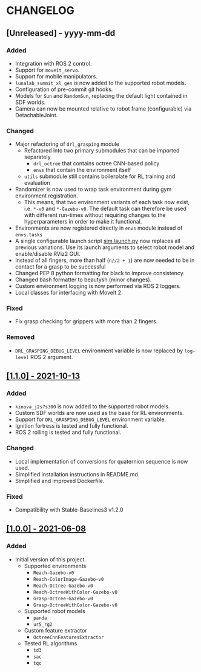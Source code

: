 # CHANGELOG

## \[Unreleased\] - yyyy-mm-dd

### Added

- Integration with ROS 2 control.
- Support for `moveit_servo`.
- Support for mobile manipulators.
- `lunalab_summit_xl_gen` is now added to the supported robot models.
- Configuration of pre-commit git hooks.
- Models for `Sun` and `RandomSun`, replacing the default light contained in SDF worlds.
- Camera can now be mounted relative to robot frame (configurable) via DetachableJoint.

### Changed

- Major refactoring of `drl_grasping` module
  - Refactored into two primary submodules that can be imported separately
    - `drl_octree` that contains octree CNN-based policy
    - `envs` that contain the environment itself
  - `utils` submodule still contains boilerplate for RL training and evaluation
- Randomizer is now used to wrap task environment during gym environment registration.
  - This means, that two environment variants of each task now exist, i.e. `*-v0` and `*-Gazebo-v0`. The default task can therefore be used with different run-times without requiring changes to the hyperparameters in order to make it functional.
- Environments are now registered directly in `envs` module instead of `envs.tasks`
- A single configurable launch script [sim.launch.py](./launch/sim.launch.py) now replaces all previous variations. Use its launch arguments to select robot model and enable/disable RViz2 GUI.
- Instead of all fingers, more than half (`n//2 + 1`) are now needed to be in contact for a grasp to be successful
- Changed PEP 8 python formatting for black to improve consistency.
- Changed bash formatter to beautysh (minor changes).
- Custom environment logging is now performed via ROS 2 loggers.
- Local classes for interfacing with MoveIt 2.

### Fixed

- Fix grasp checking for grippers with more than 2 fingers.

### Removed

- `DRL_GRASPING_DEBUG_LEVEL` environment variable is now replaced by `log-level` ROS 2 argument.

## [\[1.1.0\] - 2021-10-13](https://github.com/AndrejOrsula/drl_grasping/releases/tag/1.1.0)

### Added

- `kinova_j2s7s300` is now added to the supported robot models.
- Custom SDF worlds are now used as the base for RL environments.
- Support for `DRL_GRASPING_DEBUG_LEVEL` environment variable.
- Ignition fortress is tested and fully functional.
- ROS 2 rolling is tested and fully functional.

### Changed

- Local implementation of conversions for quaternion sequence is now used.
- Simplified installation instructions in README.md.
- Simplified and improved Dockerfile.

### Fixed

- Compatibility with Stable-Baselines3 v1.2.0

## [\[1.0.0\] - 2021-06-08](https://github.com/AndrejOrsula/drl_grasping/releases/tag/1.0.0)

### Added

- Initial version of this project.
  - Supported environments
    - `Reach-Gazebo-v0`
    - `Reach-ColorImage-Gazebo-v0`
    - `Reach-Octree-Gazebo-v0`
    - `Reach-OctreeWithColor-Gazebo-v0`
    - `Grasp-Octree-Gazebo-v0`
    - `Grasp-OctreeWithColor-Gazebo-v0`
  - Supported robot models
    - `panda`
    - `ur5_rg2`
  - Custom feature extractor
    - `OctreeCnnFeaturesExtractor`
  - Tested RL algorithms
    - `td3`
    - `sac`
    - `tqc`
